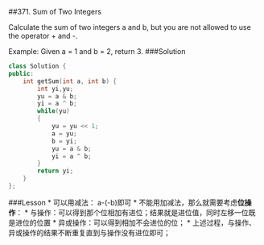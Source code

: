 ##371. Sum of Two Integers


Calculate the sum of two integers a and b, but you are not allowed to use the operator + and -.

Example:
Given a = 1 and b = 2, return 3. 
###Solution
```C++
class Solution {
public:
    int getSum(int a, int b) {
        int yi,yu;
        yu = a & b;
        yi = a ^ b;
        while(yu)
        {
            yu = yu << 1;
            a = yu;
            b = yi;
            yu = a & b;
            yi = a ^ b;
        }
        return yi;
    }
};
```
###Lesson
* 
可以用减法： a-(-b)即可
* 
不能用加减法，那么就需要考虑**位操作**：
    * 
与操作：可以得到那个位相加有进位；结果就是进位值，同时左移一位既是进位的位置
    * 
异或操作：可以得到相加不会进位的位；
    * 
上述过程，与操作、异或操作的结果不断重复直到与操作没有进位即可；